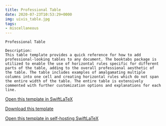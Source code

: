 ```yaml
---
title: Professional Table
date: 2020-07-23T10:53:29+0000
img: uivis_table.jpg
tags:
- miscellaneous
---
```

```
Professional Table

Description:
This table template provides a quick reference for how to add professional-looking tables to any document. The booktabs package is utilized to enable the use of horizontal rules specific for different parts of the table, adding to the overall professional aesthetic of the table. The table includes examples of amalgamating multiple columns into one cell and creating horizontal rules which do not span the entire width of the table. The entire table is extensively commented with further customization options and explanations for each line.
```
[Open this template in SwiftLaTeX](https://www.swiftlatex.com/project.html?import=https://swiftlatex.github.io/LaTeXBoilerPlate/zips/guncm_table.zip&import_name=Professional%20Table)

[Download this template](https://swiftlatex.github.io/LaTeXBoilerPlate/zips/guncm_table.zip)

[Open this template in self-hosting SwiftLaTeX](http://localhost:3011/project.html?import=https://swiftlatex.github.io/LaTeXBoilerPlate/zips/guncm_table.zip&import_name=Professional%20Table)

